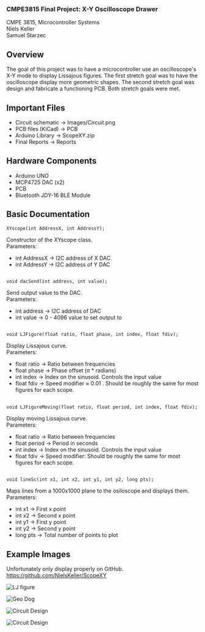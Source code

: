 ### CMPE3815 Final Project: X-Y Oscilloscope Drawer

CMPE 3815, Microcontroller Systems\
Niels Keller\
Samuel Starzec

## Overview

The goal of this project was to have a microcontroller use an oscilloscope's X-Y mode to display Lissajous figures. The first stretch goal was to have the oscilloscope display more geometric shapes. The second stretch goal was design and fabricate a functioning PCB. Both stretch goals were met.

## Important Files

* Circuit schematic &rarr; Images/Circuit.png
* PCB files (KiCad) &rarr; PCB
* Arduino Library &rarr; ScopeXY.zip
* Final Reports &rarr; Reports

## Hardware Components

* Arduino UNO
* MCP4725 DAC (x2)
* PCB
* Bluetooth JDY-16 BLE Module


## Basic Documentation

    XYscope(int AddressX, int AddressY);

Constructor of the XYscope class.<br>
Parameters:

* int AddressX &rarr; I2C address of X DAC
* int AddressY &rarr; I2C address of Y DAC

##

    void dacSend(int address, int value);

Send output value to the DAC.<br>
Parameters:

* int address &rarr; I2C address of DAC
* int value &rarr; 0 - 4096 value to set output to

##

    void LJFigure(float ratio, float phase, int index, float fdiv);

Display Lissajous curve.<br>
Parameters:

* float ratio &rarr; Ratio between frequencies
* float phase &rarr; Phase offset ($\pi$ * radians)
* int index &rarr; Index on the sinusoid. Controls the input value
* float fdiv &rarr; Speed modifier $\approx$ 0.01 . Should be roughly the same for most figures for each scope.


##
    void LJFigureMoving(float ratio, float period, int index, float fdiv);

Display moving Lissajous curve.<br>
Parameters:

* float ratio &rarr; Ratio between frequencies
* float period &rarr; Period in seconds
* int index &rarr; Index on the sinusoid. Controls the input value
* float fdiv &rarr; Speed modifier: Should be roughly the same for most figures for each scope.

##

    void lineSc(int x1, int x2, int y1, int y2, long pts);

Maps lines from a 1000x1000 plane to the osiloscope and displays them.<br>
Parameters:

* int x1 &rarr; First x point
* int x2 &rarr; Second x point
* int y1 &rarr; First y point
* int y2 &rarr; Second y point
* long pts &rarr; Total number of points to plot

## Example Images

Unfortunately only display properly on GitHub.<br>
https://github.com/NielsKeller/ScopeXY 


![LJ figure](https://github.com/NielsKeller/ScopeXY/blob/main/Images/CoverDemo.jpeg)

![Geo Dog](https://github.com/NielsKeller/ScopeXY/blob/main/Images/Geodog.jpeg)

![Circuit Design](https://github.com/NielsKeller/ScopeXY/blob/main/Images/Circuit.png)

![Circuit Design](https://github.com/NielsKeller/ScopeXY/blob/main/Images/Circuit.png)

